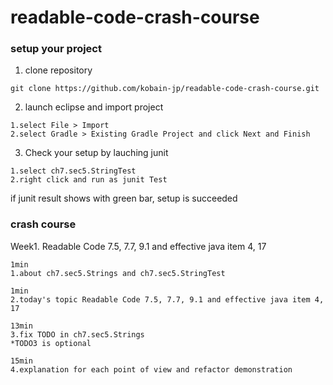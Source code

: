 # readable-code-crash-course

### setup your project

1. clone repository 

```
git clone https://github.com/kobain-jp/readable-code-crash-course.git
```

2. launch eclipse and import project

```
1.select File > Import 
2.select Gradle > Existing Gradle Project and click Next and Finish

```

3. Check your setup by lauching junit

```
1.select ch7.sec5.StringTest
2.right click and run as junit Test

```

if junit result shows with green bar, setup is succeeded

### crash course

Week1. Readable Code 7.5, 7.7, 9.1 and effective java item 4, 17

```
1min
1.about ch7.sec5.Strings and ch7.sec5.StringTest

1min
2.today's topic Readable Code 7.5, 7.7, 9.1 and effective java item 4, 17

13min
3.fix TODO in ch7.sec5.Strings
*TODO3 is optional

15min
4.explanation for each point of view and refactor demonstration

```



